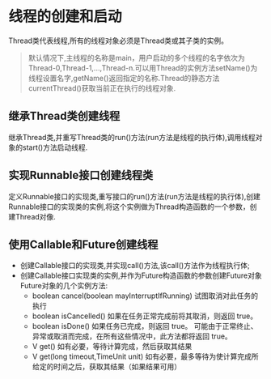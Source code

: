 # 线程的创建和启动

Thread类代表线程,所有的线程对象必须是Thread类或其子类的实例。

> 默认情况下,主线程的名称是main，用户启动的多个线程的名字依次为Thread-0,Thread-1,...,Thread-n.可以用Thread的实例方法setName()为线程设置名字,getName()返回指定的名称.Thread的静态方法currentThread()获取当前正在执行的线程对象.

## 继承Thread类创建线程
继承Thread类,并重写Thread类的run()方法(run方法是线程的执行体),调用线程对象的start()方法启动线程.

## 实现Runnable接口创建线程类
定义Runnable接口的实现类,重写接口的run()方法(run方法是线程的执行体),创建Runnable接口的实现类的实例,将这个实例做为Thread构造函数的一个参数，创建Thread对像.

## 使用Callable和Future创建线程
* 创建Callable接口的实现类,并实现call()方法,该call()方法作为线程执行体;
* 创建Callable接口实现类的实例,并作为Future构造函数的参数创建Future对象
  Future对象的几个实例方法:
  * boolean cancel(boolean mayInterruptIfRunning) 试图取消对此任务的执行
  * boolean isCancelled() 如果在任务正常完成前将其取消，则返回 true。
  * boolean isDone() 如果任务已完成，则返回 true。 可能由于正常终止、异常或取消而完成，在所有这些情况中，此方法都将返回 true。
  * V get() 如有必要，等待计算完成，然后获取其结果
  * V get(long timeout,TimeUnit unit)  如有必要，最多等待为使计算完成所给定的时间之后，获取其结果（如果结果可用）
